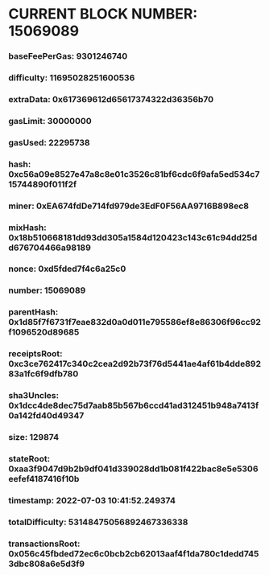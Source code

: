 # CURRENT BLOCK NUMBER: 15069089

### baseFeePerGas: 9301246740
### difficulty: 11695028251600536
### extraData: 0x617369612d65617374322d36356b70
### gasLimit: 30000000
### gasUsed: 22295738
### hash: 0xc56a09e8527e47a8c8e01c3526c81bf6cdc6f9afa5ed534c715744890f011f2f
### miner: 0xEA674fdDe714fd979de3EdF0F56AA9716B898ec8
### mixHash: 0x18b510668181dd93dd305a1584d120423c143c61c94dd25dd676704466a98189
### nonce: 0xd5fded7f4c6a25c0
### number: 15069089
### parentHash: 0x1d85f7f6731f7eae832d0a0d011e795586ef8e86306f96cc92f1096520d89685
### receiptsRoot: 0xc3ce762417c340c2cea2d92b73f76d5441ae4af61b4dde89283a1fc6f9dfb780
### sha3Uncles: 0x1dcc4de8dec75d7aab85b567b6ccd41ad312451b948a7413f0a142fd40d49347
### size: 129874
### stateRoot: 0xaa3f9047d9b2b9df041d339028dd1b081f422bac8e5e5306eefef4187416f10b
### timestamp: 2022-07-03 10:41:52.249374
### totalDifficulty: 53148475056892467336338
### transactionsRoot: 0x056c45fbded72ec6c0bcb2cb62013aaf4f1da780c1dedd7453dbc808a6e5d3f9
